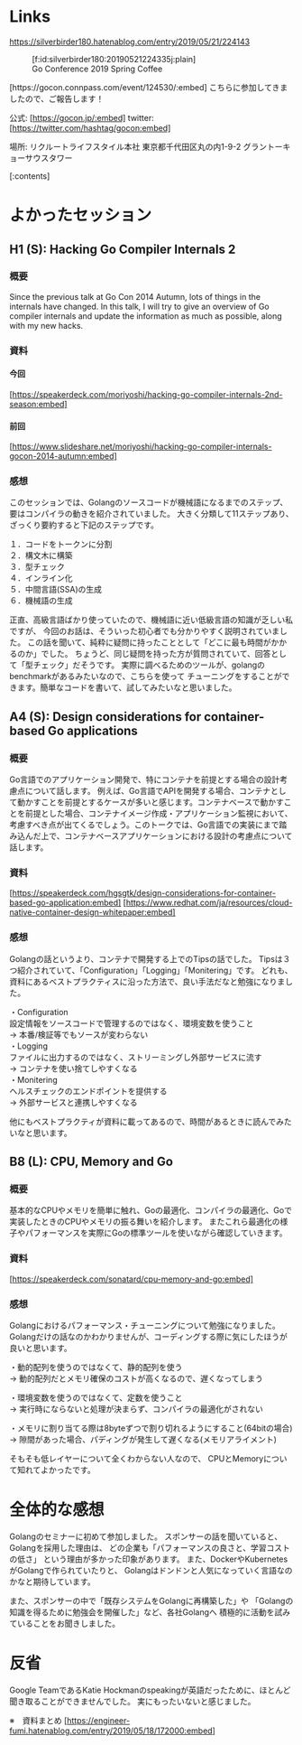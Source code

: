 <!-- 
title: Go Conference 2019 Spring - 2019年5月18日 参加レポート
date: 2019-05-21T22:41:43+09:00
draft: false
description: description
icon: 😎
-->
# Links
https://silverbirder180.hatenablog.com/entry/2019/05/21/224143

<figure class="figure-image figure-image-fotolife" title="Go Conference 2019 Spring Coffee">[f:id:silverbirder180:20190521224335j:plain]<figcaption>Go Conference 2019 Spring Coffee</figcaption></figure>
[https://gocon.connpass.com/event/124530/:embed]
こちらに参加してきましたので、ご報告します！

公式:
[https://gocon.jp/:embed]
twitter:
[https://twitter.com/hashtag/gocon:embed]

場所:
リクルートライフスタイル本社
東京都千代田区丸の内1-9-2 グラントーキョーサウスタワー

[:contents]

# よかったセッション
## H1 (S): Hacking Go Compiler Internals 2
### 概要
Since the previous talk at Go Con 2014 Autumn, lots of things in the internals have changed. In this talk, I will try to give an overview of Go compiler internals and update the information as much as possible, along with my new hacks.

### 資料
#### 今回
[https://speakerdeck.com/moriyoshi/hacking-go-compiler-internals-2nd-season:embed]
#### 前回
[https://www.slideshare.net/moriyoshi/hacking-go-compiler-internals-gocon-2014-autumn:embed]

### 感想
このセッションでは、Golangのソースコードが機械語になるまでのステップ、要はコンパイラの動きを紹介されていました。
大きく分類して11ステップあり、ざっくり要約すると下記のステップです。

１．コードをトークンに分割  
２．構文木に構築  
３．型チェック  
４．インライン化  
５．中間言語(SSA)の生成   
６．機械語の生成  

正直、高級言語ばかり使っていたので、機械語に近い低級言語の知識が乏しい私ですが、
今回のお話は、そういった初心者でも分かりやすく説明されていました。
この話を聞いて、純粋に疑問に持ったこととして「どこに最も時間がかかるのか」でした。
ちょうど、同じ疑問を持った方が質問されていて、回答として「型チェック」だそうです。
実際に調べるためのツールが、golangのbenchmarkがあるみたいなので、こちらを使って
チューニングをすることができます。簡単なコードを書いて、試してみたいなと思いました。

## A4 (S): Design considerations for container-based Go applications
### 概要
Go言語でのアプリケーション開発で、特にコンテナを前提とする場合の設計考慮点について話します。 例えば、Go言語でAPIを開発する場合、コンテナとして動かすことを前提とするケースが多いと感じます。コンテナベースで動かすことを前提とした場合、コンテナイメージ作成・アプリケーション監視において、考慮すべき点が出てくるでしょう。このトークでは、Go言語での実装にまで踏み込んだ上で、コンテナベースアプリケーションにおける設計の考慮点について話します。

### 資料
[https://speakerdeck.com/hgsgtk/design-considerations-for-container-based-go-application:embed]
[https://www.redhat.com/ja/resources/cloud-native-container-design-whitepaper:embed]

### 感想
Golangの話というより、コンテナで開発する上でのTipsの話でした。
Tipsは３つ紹介されていて、「Configuration」「Logging」「Monitering」です。
どれも、資料にあるベストプラクティスに沿った方法で、良い手法だなと勉強になりました。

・Configuration  
設定情報をソースコードで管理するのではなく、環境変数を使うこと  
→ 本番/検証等でもソースが変わらない  
・Logging  
ファイルに出力するのではなく、ストリーミングし外部サービスに流す  
→ コンテナを使い捨てしやすくなる  
・Monitering  
ヘルスチェックのエンドポイントを提供する  
→ 外部サービスと連携しやすくなる  

他にもベストプラクティが資料に載ってあるので、時間があるときに読んでみたいなと思います。

## B8 (L): CPU, Memory and Go
### 概要
基本的なCPUやメモリを簡単に触れ、Goの最適化、コンパイラの最適化、Goで実装したときのCPUやメモリの振る舞いを紹介します。 またこれら最適化の様子やパフォーマンスを実際にGoの標準ツールを使いながら確認していきます。

### 資料
[https://speakerdeck.com/sonatard/cpu-memory-and-go:embed]

### 感想
Golangにおけるパフォーマンス・チューニングについて勉強になりました。
Golangだけの話なのかわかりませんが、コーディングする際に気にしたほうが良いと思います。

・動的配列を使うのではなくて、静的配列を使う  
→ 動的配列だとメモリ確保のコストが高くなるので、遅くなってしまう  

・環境変数を使うのではなくて、定数を使うこと  
→ 実行時にならないと処理が決まらず、コンパイラの最適化がされない  

・メモリに割り当てる際は8byteずつで割り切れるようにすること(64bitの場合)  
→ 隙間があった場合、パディングが発生して遅くなる(メモリアライメント)  

そもそも低レイヤーについて全くわからない人なので、
CPUとMemoryについて知れてよかったです。

# 全体的な感想
Golangのセミナーに初めて参加しました。
スポンサーの話を聞いていると、Golangを採用した理由は、
どの企業も「パフォーマンスの良さと、学習コストの低さ」
という理由が多かった印象があります。
また、DockerやKubernetesがGolangで作られていたりと、
Golangはドンドンと人気になっていく言語なのかなと期待しています。

また、スポンサーの中で「既存システムをGolangに再構築した」や
「Golangの知識を得るために勉強会を開催した」など、各社Golangへ
積極的に活動を試みていることをお聞きしました。

# 反省
Google TeamであるKatie Hockmanのspeakingが英語だったために、ほとんど聞き取ることができませんでした。
実にもったいないと感じました。

※　資料まとめ
[https://engineer-fumi.hatenablog.com/entry/2019/05/18/172000:embed]


